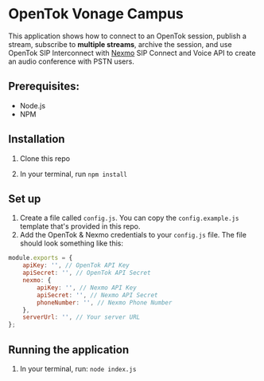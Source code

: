 # OpenTok Vonage Campus

This application shows how to connect to an OpenTok session, publish a stream, subscribe to **multiple streams**, archive the session, and use OpenTok SIP Interconnect with [Nexmo](https://nexmo.com/) SIP Connect and Voice API to create an audio conference with PSTN users.

## Prerequisites:

* Node.js
* NPM

## Installation

1. Clone this repo

2. In your terminal, run `npm install`


## Set up

1. Create a file called `config.js`. You can copy the `config.example.js` template that's provided in this repo.
2. Add the OpenTok & Nexmo credentials to your `config.js` file. The file should look something like this:

```js
module.exports = {
    apiKey: '', // OpenTok API Key
    apiSecret: '', // OpenTok API Secret
    nexmo: {
        apiKey: '', // Nexmo API Key
        apiSecret: '', // Nexmo API Secret
        phoneNumber: '', // Nexmo Phone Number
    },
    serverUrl: '', // Your server URL
};
```

## Running the application

1. In your terminal, run: `node index.js`
